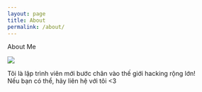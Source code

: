 ```yaml
---
layout: page
title: About
permalink: /about/
---
```

<div class="manual manual-title">
  About Me
</div>
<p>
  <img class="about" src="https://www.elevenfifty.org/wp-content/uploads/2017/09/coder-traits.png"/>
  <div class="manual-content">
    Tôi là lập trình viên mới bước chân vào thế giới hacking rộng lớn! <br/>
    Nếu bạn có thể, hãy liên hệ với tôi <3
  </div>
</p>
